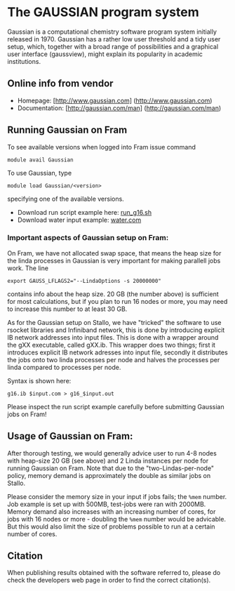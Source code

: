 # The GAUSSIAN program system

Gaussian is a computational chemistry software program system initially released in 1970. Gaussian has a rather low user threshold and a tidy user setup, which, together with a broad range of possibilities and a graphical user interface (gaussview), might explain its popularity in academic institutions.

## Online info from vendor

* Homepage: [http://www.gaussian.com] (http://www.gaussian.com)
* Documentation: [http://gaussian.com/man] (http://gaussian.com/man)

## Running Gaussian on Fram

To see available versions when logged into Fram issue command

    module avail Gaussian
    
To use Gaussian, type

    module load Gaussian/<version>
    
specifying one of the available versions.

* Download run script example here: <a href="files/run_g16.sh" download>run_g16.sh</a>
* Download water input example: <a href="files/water.com" download>water.com</a>

### Important aspects of Gaussian setup on Fram:

On Fram, we have not allocated swap space, that means the heap size for the linda processes in Gaussian is very important for making parallell jobs work. The line 

	export GAUSS_LFLAGS2="--LindaOptions -s 20000000"

contains info about the heap size. 20 GB (the number above) is sufficient for most calculations, but if you plan to run 16 nodes or more, you may need to increase this number to at least 30 GB. 

As for the Gaussian setup on Stallo, we have "tricked" the software to use rsocket libraries and Infiniband network, this is done by introducing explicit IB network addresses into input files. This is done with a wrapper around the gXX executable, called gXX.ib. This wrapper does two things; first it introduces explicit IB network adresses into input file, secondly it distributes the jobs onto two linda processes per node and halves the processes per linda compared to processes per node. 

Syntax is shown here:


	g16.ib $input.com > g16_$input.out


Please inspect the run script example carefully before submitting Gaussian jobs on Fram!


## Usage of Gaussian on Fram:

After thorough testing, we would generally advice user to run 4-8 nodes with heap-size 20 GB (see above) and 2 Linda instances per node for running Gaussian on Fram. Note that due to the "two-Lindas-per-node" policy, memory demand is approximately the double as similar jobs on Stallo. 

Please consider the memory size in your input if jobs fails; the ```%mem``` number. Job example is set up with 500MB, test-jobs were ran with 2000MB. Memory demand also increases with an increasing number of cores, for jobs with 16 nodes or more - doubling the ```%mem``` number would be advicable. But this would also limit the size of problems possible to run at a certain number of cores. 

## Citation

When publishing results obtained with the software referred to, please do check the developers web page in order to find the correct citation(s).